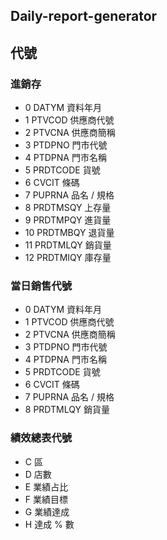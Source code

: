 ## Daily-report-generator

## 代號

### 進銷存
* 0 DATYM 資料年月
* 1 PTVCOD 供應商代號
* 2 PTVCNA 供應商簡稱
* 3 PTDPNO 門市代號
* 4 PTDPNA 門市名稱
* 5 PRDTCODE 貨號
* 6 CVCIT 條碼
* 7 PUPRNA 品名 / 規格
* 8 PRDTMSQY 上存量
* 9 PRDTMPQY 進貨量
* 10 PRDTMBQY 退貨量
* 11 PRDTMLQY 銷貨量
* 12 PRDTMIQY 庫存量

### 當日銷售代號
* 0 DATYM 資料年月
* 1 PTVCOD 供應商代號
* 2 PTVCNA 供應商簡稱
* 3 PTDPNO 門市代號
* 4 PTDPNA 門市名稱
* 5 PRDTCODE 貨號
* 6 CVCIT 條碼
* 7 PUPRNA 品名 / 規格
* 8 PRDTMLQY 銷貨量

### 績效總表代號
* C 區
* D 店數
* E 業績占比
* F 業績目標
* G 業績達成
* H 達成 % 數